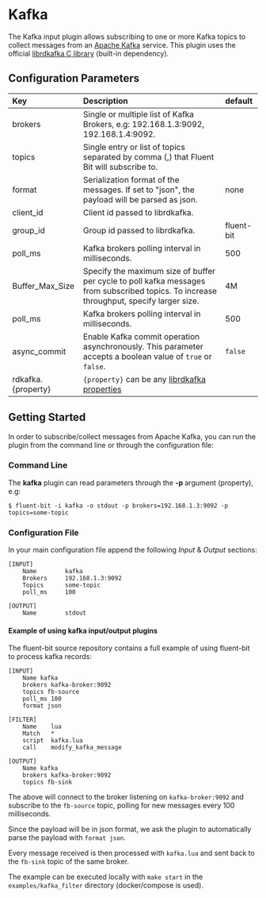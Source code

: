 # Kafka

The Kafka input plugin allows subscribing to one or more Kafka topics to collect messages from an [Apache Kafka](https://kafka.apache.org/) service.
This plugin uses the official [librdkafka C library](https://github.com/edenhill/librdkafka) \(built-in dependency\).

## Configuration Parameters

| Key | Description | default |
| :--- | :--- | :--- |
| brokers | Single or multiple list of Kafka Brokers, e.g: 192.168.1.3:9092, 192.168.1.4:9092. |  |
| topics | Single entry or list of topics separated by comma \(,\) that Fluent Bit will subscribe to. |  |
| format | Serialization format of the messages. If set to "json", the payload will be parsed as json. | none  |
| client\_id | Client id passed to librdkafka. | |
| group\_id | Group id passed to librdkafka. | fluent-bit |
| poll\_ms | Kafka brokers polling interval in milliseconds. | 500 |
| Buffer\_Max\_Size | Specify the maximum size of buffer per cycle to poll kafka messages from subscribed topics. To increase throughput, specify larger size. | 4M |
| poll\_ms | Kafka brokers polling interval in milliseconds. | 500 |
| async_commit | Enable Kafka commit operation asynchronously. This parameter accepts a boolean value of `true` or `false`. | `false` |
| rdkafka.{property} | `{property}` can be any [librdkafka properties](https://github.com/edenhill/librdkafka/blob/master/CONFIGURATION.md) |  |

## Getting Started

In order to subscribe/collect messages from Apache Kafka, you can run the plugin from the command line or through the configuration file:

### Command Line

The **kafka** plugin can read parameters through the **-p** argument \(property\), e.g:

```text
$ fluent-bit -i kafka -o stdout -p brokers=192.168.1.3:9092 -p topics=some-topic
```

### Configuration File

In your main configuration file append the following _Input_ & _Output_ sections:

```text
[INPUT]
    Name        kafka
    Brokers     192.168.1.3:9092
    Topics      some-topic
    poll_ms     100

[OUTPUT]
    Name        stdout
```

#### Example of using kafka input/output plugins

The fluent-bit source repository contains a full example of using fluent-bit to process kafka records: 

```text
[INPUT]
    Name kafka
    brokers kafka-broker:9092
    topics fb-source
    poll_ms 100
    format json

[FILTER]
    Name    lua
    Match   *
    script  kafka.lua
    call    modify_kafka_message

[OUTPUT]
    Name kafka
    brokers kafka-broker:9092
    topics fb-sink
```

The above will connect to the broker listening on `kafka-broker:9092` and subscribe to the `fb-source` topic, polling for new messages every 100 milliseconds.

Since the payload will be in json format, we ask the plugin to automatically parse the payload with `format json`.

Every message received is then processed with `kafka.lua` and sent back to the `fb-sink` topic of the same broker.

The example can be executed locally with `make start` in the `examples/kafka_filter` directory (docker/compose is used).
